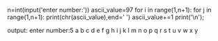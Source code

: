 n=int(input('enter number:'))
ascii_value=97
for i in range(1,n+1):
    for j in range(1,n+1):
        print(chr(ascii_value),end=' ')
        ascii_value+=1
    print('\n');


output:
enter number:5
a b c d e
f g h i j
k l m n o 
p q r s t
u v w x y 
